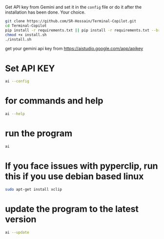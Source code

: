 Get API key from Gemini and set it in the `config` file or do it after the installation has been done. Your choice.


```bash
git clone https://github.com/SR-Hossain/Terminal-Copilot.git
cd Terminal-Copilot
pip install -r requirements.txt || pip install -r requirements.txt --break-system-packages
chmod +x install.sh
./install.sh
```

get your gemini api key from https://aistudio.google.com/app/apikey

# Set API KEY
```bash
ai --config
```

# for commands and help
```bash
ai --help
```

# run the program
```bash
ai
```

# If you face issues with pyperclip, run this if you use debian based linux
```bash
sudo apt-get install xclip
```

# update the program to the latest version
```bash
ai --update
```
